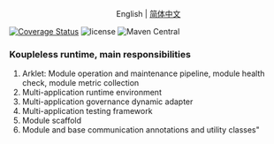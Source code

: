 <div align="center">

English | [简体中文](./README-zh_CN.md)

</div>

[![Coverage Status](https://codecov.io/gh/koupleless/runtime/branch/main/graph/badge.svg)](https://codecov.io/gh/koupleless/koupleless/branch/main/graph/badge.svg)
![license](https://img.shields.io/badge/license-Apache--2.0-green.svg)
![Maven Central](https://img.shields.io/maven-central/v/com.alipay.sofa.koupleless/koupleless-runtime)


### Koupleless runtime, main responsibilities

1. Arklet: Module operation and maintenance pipeline, module health check, module metric collection
2. Multi-application runtime environment
3. Multi-application governance dynamic adapter
4. Multi-application testing framework
5. Module scaffold
6. Module and base communication annotations and utility classes"
